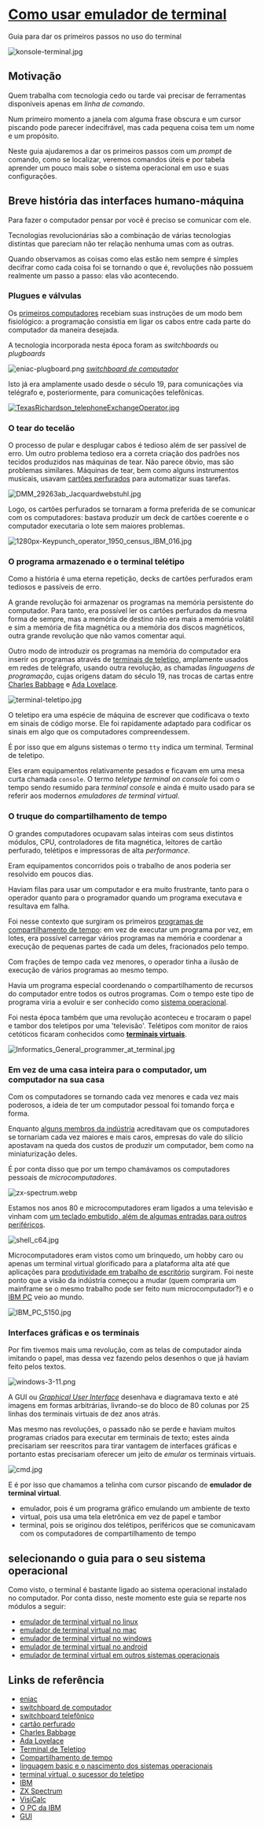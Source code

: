 # [Como usar emulador de terminal](https://github.com/estacio-alunos/como-usar-emulador-de-terminal)

Guia para dar os primeiros passos no uso do terminal

![konsole-terminal.jpg](imgs/konsole-terminal.jpg)

## Motivação

Quem trabalha com tecnologia cedo ou tarde vai precisar de ferramentas
disponíveis apenas em _linha de comando_.

Num primeiro momento a janela com alguma frase obscura e um cursor piscando pode
parecer indecifrável, mas cada pequena coisa tem um nome e um propósito.

Neste guia ajudaremos a dar os primeiros passos com um _prompt_ de comando, como
se localizar, veremos comandos úteis e por tabela aprender um pouco mais sobe o
sistema operacional em uso e suas configurações.

## Breve história das interfaces humano-máquina

Para fazer o computador pensar por você é preciso se comunicar com ele.

Tecnologias revolucionárias são a combinação de várias tecnologias distintas que
pareciam não ter relação nenhuma umas com as outras.

Quando observamos as coisas como elas estão nem sempre é simples decifrar como
cada coisa foi se tornando o que é, revoluções não possuem realmente um passo a
passo: elas vão acontecendo.

### Plugues e válvulas

Os [primeiros computadores][1]
recebiam suas instruções de um modo bem fisiológico: a programação consistia em
ligar os cabos entre cada parte do computador da maneira desejada.

A tecnologia incorporada nesta época foram as _switchboards_ ou _plugboards_

![eniac-plugboard.png](imgs/eniac-plugboard.png)
[_switchboard de computador_][2]

Isto já era amplamente usado desde o século 19, para comunicações via telégrafo
e, posteriormente, para comunicações telefônicas.

[![TexasRichardson_telephoneExchangeOperator.jpg](imgs/TexasRichardson_telephoneExchangeOperator.jpg)][3]

### O tear do tecelão

O processo de pular e desplugar cabos é tedioso além de ser passível de erro. Um
outro problema tedioso era a correta criação dos padrões nos tecidos produzidos
nas máquinas de tear. Não parece óbvio, mas são problemas similares. Máquinas de
tear, bem como alguns instrumentos musicais, usavam [cartões perfurados][4] para
automatizar suas tarefas.

![DMM_29263ab_Jacquardwebstuhl.jpg](imgs/DMM_29263ab_Jacquardwebstuhl.jpg)

Logo, os cartões perfurados se tornaram a forma preferida de se comunicar com os
computadores: bastava produzir um deck de cartões coerente e o computador
executaria o lote sem maiores problemas.

![1280px-Keypunch_operator_1950_census_IBM_016.jpg](imgs/1280px-Keypunch_operator_1950_census_IBM_016.jpg)

### O programa armazenado e o terminal telétipo

Como a história é uma eterna repetição, decks de cartões perfurados eram
tediosos e passíveis de erro.

A grande revolução foi armazenar os programas na memória persistente do
computador. Para tanto, era possível ler os cartões perfurados da mesma forma de
sempre, mas a memória de destino não era mais a memória volátil e sim a memória
de fita magnética ou a memória dos discos magnéticos, outra grande revolução que
não vamos comentar aqui.

Outro modo de introduzir os programas na memória do computador era inserir os
programas através de [terminais de teletipo][7], amplamente usados em redes de
telégrafo, usando outra revolução, as chamadas _linguagens de programação_,
cujas origens datam do século 19, nas trocas de cartas entre
[Charles Babbage][5] e [Ada Lovelace][6].

![terminal-teletipo.jpg](imgs/terminal-teletipo.jpg)

O teletipo era uma espécie de máquina de escrever que codificava o texto em
sinais de código morse. Ele foi rapidamente adaptado para codificar os sinais em
algo que os computadores compreendessem.

É por isso que em alguns sistemas o termo `tty` indica um terminal. Terminal de
teletipo.

Eles eram equipamentos relativamente pesados e ficavam em uma mesa curta chamada
`console`. O termo _teletype terminal on console_ foi com o tempo sendo resumido
para _terminal console_ e ainda é muito usado para se referir aos modernos
_emuladores de terminal virtual_.

### O truque do compartilhamento de tempo

O grandes computadores ocupavam salas inteiras com seus distintos módulos, CPU,
controladores de fita magnética, leitores de cartão perfurado, telétipos e
impressoras de alta _performance_.

Eram equipamentos concorridos pois o trabalho de anos poderia ser resolvido em
poucos dias.

Haviam filas para usar um computador e era muito frustrante, tanto para o
operador quanto para o programador quando um programa executava e resultava em
falha.

Foi nesse contexto que surgiram os primeiros
[programas de compartilhamento de tempo][8]: em vez de executar um programa por
vez, em lotes, era possível carregar vários programas na memória e coordenar a
execução de pequenas partes de cada um deles, fracionados pelo tempo.

Com frações de tempo cada vez menores, o operador tinha a ilusão de execução de
vários programas ao mesmo tempo.

Havia um programa especial coordenando o compartilhamento de recursos do
computador entre todos os outros programas. Com o tempo este tipo de programa
viria a evoluir e ser conhecido como [sistema operacional][9].

Foi nesta época também que uma revolução aconteceu e trocaram o papel e tambor
dos teletipos por uma 'televisão'. Telétipos com monitor de raios cetóticos
ficaram conhecidos como **[terminais virtuais][10]**.

![Informatics_General_programmer_at_terminal.jpg](imgs/Informatics_General_programmer_at_terminal.jpg)

### Em vez de uma casa inteira para o computador, um computador na sua casa

Com os computadores se tornando cada vez menores e cada vez mais poderosos, a
ideia de ter um computador pessoal foi tomando força e forma.

Enquanto [alguns membros da indústria][11] acreditavam que os computadores se
tornariam cada vez maiores e mais caros, empresas do vale do silício apostavam
na queda dos custos de produzir um computador, bem como na miniaturização deles.

É por conta disso que por um tempo chamávamos os computadores pessoais de
_microcomputadores_.

![zx-spectrum.webp](imgs/zx-spectrum.webp)

Estamos nos anos 80 e microcomputadores eram ligados a uma televisão e vinham
com [um teclado embutido, além de algumas entradas para outros periféricos][12].

![shell_c64.jpg](imgs/shell_c64.jpg)

Microcomputadores eram vistos como um brinquedo, um hobby caro ou apenas um
terminal virtual glorificado para a plataforma alta até que aplicações para
[produtividade em trabalho de escritório][13] surgiram. Foi neste ponto que a
visão da indústria começou a mudar (quem compraria um mainframe se o mesmo
trabalho pode ser feito num microcomputador?) e o [IBM PC][14] veio ao mundo.

![IBM_PC_5150.jpg](imgs/IBM_PC_5150.jpg)

### Interfaces gráficas e os terminais

Por fim tivemos mais uma revolução, com as telas de computador ainda imitando o
papel, mas dessa vez fazendo pelos desenhos o que já haviam feito pelos textos.

![windows-3-11.png](imgs/windows-3-11.png)

A GUI ou [_Graphical User Interface_][15] desenhava e diagramava texto e até
imagens em formas arbitrárias, livrando-se do bloco de 80 colunas por 25 linhas
dos terminais virtuais de dez anos atrás.

Mas mesmo nas revoluções, o passado não se perde e haviam muitos programas
criados para executar em terminais de texto; estes ainda precisariam ser
reescritos para tirar vantagem de interfaces gráficas e portanto estas
precisariam oferecer um jeito de _emular_ os terminais virtuais.

![cmd.jpg](imgs/cmd.jpg)

E é por isso que chamamos a telinha com cursor piscando de
**emulador de terminal virtual**.

- emulador, pois é um programa gráfico emulando um ambiente de texto
- virtual, pois usa uma tela eletrônica em vez de papel e tambor
- terminal, pois se originou dos telétipos, periféricos que se comunicavam com
  os computadores de compartilhamento de tempo

## selecionando o guia para o seu sistema operacional

Como visto, o terminal é bastante ligado ao sistema operacional instalado no
computador. Por conta disso, neste momento este guia se reparte nos módulos a
seguir:

- [emulador de terminal virtual no linux](linux/README.md)
- [emulador de terminal virtual no mac](mac/README.md)
- [emulador de terminal virtual no windows](windows/README.md)
- [emulador de terminal virtual no android](android/README.md)
- [emulador de terminal virtual em outros sistemas operacionais](outros/README.md)

## Links de referência

- [eniac][1]
- [switchboard de computador][2]
- [switchboard telefônico][3]
- [cartão perfurado][4]
- [Charles Babbage][5]
- [Ada Lovelace][6]
- [Terminal de Teletipo][7]
- [Compartilhamento de tempo][8]
- [linguagem basic e o nascimento dos sistemas operacionais][9]
- [terminal virtual, o sucessor do teletipo][10]
- [IBM][11]
- [ZX Spectrum][12]
- [VisiCalc][13]
- [O PC da IBM][14]
- [GUI][15]

[1]: https://computerhistory.org/blog/programming-the-eniac-an-example-of-why-computer-history-is-hard/
[2]: https://www.wcl.american.edu/impact/initiatives-programs/pijip/news/professor-kathryn-kleimans-research-on-women-in-early-programming-highlighted-at-eniac-75th-anniversary-celebrations/
[3]: https://en.wikipedia.org/wiki/Telephone_switchboard
[4]: https://en.wikipedia.org/wiki/Punched_card
[5]: https://pt.wikipedia.org/wiki/Charles_Babbage
[6]: https://pt.wikipedia.org/wiki/Ada_Lovelace
[7]: https://en.wikipedia.org/wiki/Teleprinter
[8]: https://en.wikipedia.org/wiki/Time-sharing#Time-sharing
[9]: https://www.youtube.com/watch?v=WYPNjSoDrqw
[10]: https://en.wikipedia.org/wiki/IBM_3270
[11]: https://ibm.com
[12]: https://pt.wikipedia.org/wiki/ZX_Spectrum
[13]: https://pt.wikipedia.org/wiki/VisiCalc
[14]: https://pt.wikipedia.org/wiki/IBM_PC
[15]: https://pt.wikipedia.org/wiki/Apple_Lisa
